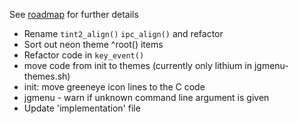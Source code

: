 See [roadmap](https://jgmenu.github.io/roadmap.html) for further details

- Rename `tint2_align()` `ipc_align()` and refactor
- Sort out neon theme ^root() items
- Refactor code in `key_event()`
- move code from init to themes (currently only lithium in jgmenu-themes.sh)
- init: move greeneye icon lines to the C code
- jgmenu - warn if unknown command line argument is given
- Update 'implementation' file
